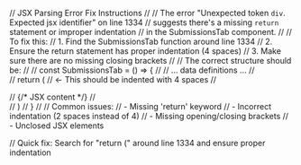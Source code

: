 // JSX Parsing Error Fix Instructions
// 
// The error "Unexpected token `div`. Expected jsx identifier" on line 1334
// suggests there's a missing `return` statement or improper indentation
// in the SubmissionsTab component.
//
// To fix this:
// 1. Find the SubmissionsTab function around line 1334
// 2. Ensure the return statement has proper indentation (4 spaces)
// 3. Make sure there are no missing closing brackets
//
// The correct structure should be:
//
//   const SubmissionsTab = () => {
//     // ... data definitions ...
//     
//     return (  // <- This should be indented with 4 spaces
//       <div className="space-y-6">
//         {/* JSX content */}
//       </div>
//     )
//   }
//
// Common issues:
// - Missing 'return' keyword
// - Incorrect indentation (2 spaces instead of 4)
// - Missing opening/closing brackets
// - Unclosed JSX elements

// Quick fix: Search for "return (" around line 1334 and ensure proper indentation